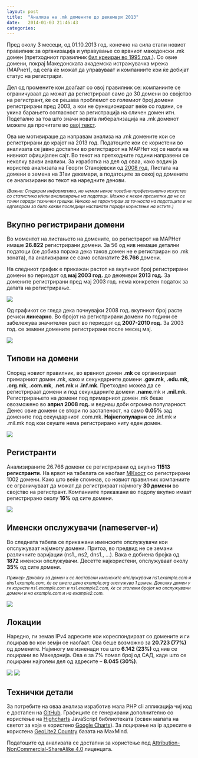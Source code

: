 ```yaml
---
layout: post
title:  "Анализа на .mk домените до декември 2013"
date:   2014-01-03 21:46:43
categories: 
---
```


Пред околу 3 месеци, од 01.10.2013 год. конечно на сила стапи новиот правилник за организација и управување со врвниот македонски .mk домен (претходниот правилник [бил креиран во 1995 год.](http://it.com.mk/sakate-mk-domen-kje-mora-da-pochekate-nekoj-mesec/)). Со овие домени, покрај Македонската академска истражувачка мрежа (МАРнет), од сега ќе можат да управуваат и компаниите кои ќе добијат статус на регистрари.

Дел од промените кои доаѓаат со овој правилник се: компаниите се ограничуваат да можат да регистрираат само до 30 домени во својство на регистрант, ќе се решава проблемот со големиот број домени регистрирани пред 2003, а кои не функционираат веќе со години, се укина барањето согласност за регистрација на сличен домен итн. Подетално за тоа што значи новата либерализација на .mk доменот можете да прочитате во [овој текст](http://it.com.mk/shto-znachi-novata-liberalizatsija-na-mk-domenot/).

Ова ме мотивираше да направам анализа на .mk домените кои се регистрирани до крајот на 2013 год. Податоците кои се користени во анализата се јавно достапни во регистрарот на МАРНет кој се наоѓа на нивниот официјален сајт. Во текот на претходните години направени се неколку вакви анализи. За изработка на дел од оваа, како водич ја користев анализата на Георги Станојевски од [2008 год.](https://georgi.softver.org.mk/blog/datoteki/mkdomainstats/izveshtaj_analiza_na_registrirani_mk_domeni.pdf) Листата на домени е земена на 31ви декември, а податоците за секој од домените се анализирани во текот на наредните денови.

<em><small>(Важно: Студирам информатика, но немам некое посебно професионално искуство со статистика и/или анализирање на податоци. Можно е некои пресметки да не се точни поради технички грешки. Никако не гарантирам за точноста на податоците и не одговарам за било какви последици настанати поради користење на истите.)</small></em>

Вкупно регистрирани домени
---

Во моментот на листањето на домените, во регистрарот на МАРНет имаше **26.822** регистрирани домени. За 56 oд нив немаше детални податоци (се добива порака дека таков домен не е регистриран во .mk зоната), па анализирани се само останатите **26.766** домени.

На следниот график е прикажан растот на вкупниот број регистрирани домени во периодот од **мај 2003 год.** до декември **2013 год.** За домените регистрирани пред мај 2003 год. нема конкретен податок за датата на регистрирање.

<img src="{{ site.url }}/images/marnetanaliza/1.png" class="img-center" />

Од графикот се гледа дека почнувајки 2008 год. вкупниот број расте речиси **линеарно**. Во бројот на регистрирани домени по години се забележува значителен раст во периодот од **2007-2010 год.** За 2003 год. се земени домените регистрирани после месец мај.

<img src="{{ site.url }}/images/marnetanaliza/2.png" class="img-center" />

Типови на домени
---

Според новиот правилник, во врвниот домен **.mk** се организираат примарниот домен .mk, како и секундарните домени **.gov.mk**, **.edu.mk**, **.org.mk**, **.com.mk**, **.net.mk** и **.inf.mk**. Претходно можеа да се регистрираат домени и под секундарните домени **.name**.mk и **.mil.mk**. Регистрирањето на домени под примарниот домен .mk беше овозможено во **април 2008 год.** и веднаш доби огромна популарност. Денес овие домени се втори по застапеност, на само **0.05%** зад домените под секундарниот .com.mk. **Најнепопуларни** се .inf.mk и .mil.mk под кои сеуште нема регистрирано ниту еден домен.

<img src="{{ site.url }}/images/marnetanaliza/3.png" class="img-center" />

Регистранти
---

Анализираните 26.766 домени се регистрирани од вкупно **11513 регистранти**. На врвот на табелата се наоѓаат [МКхост](http://www.mkhost.com.mk/) со регистрирани 1002 домени. Како што веќе спомнав, со новиот правилник компаниите се ограничуваат да можат да регистрираат најмногу **30 домени** во својство на регистрант. Компаниите прикажани во подолу вкупно имаат регистрирано околу **16%** од сите домени.

<img src="{{ site.url }}/images/marnetanaliza/4.png" class="img-center" />

Именски опслужувачи (nameserver-и)
---

Во следната табела се прикажани именските опслужувачи кои опслужуваат најмногу домени. Притоа, во предвид не се земани различните варијации (ns1., ns2, dns1., …). Вака е добиена бројка од **1872** именски опслужувачи. Десетте најкористени, опслужуваат околу **35%** од сите домени.

<em><small>Пример: Доколку за домен x се поставени именските опслужувачи ns1.example.com и dns1.example.com, ќе се смета дека example.org опслужува 1 домен. Доколку домен y ги користи ns1.example.com и ns1.example2.com, ќе се зголеми бројот на опслужувани домени и на example.com и на example2.com.</small></em>

<img src="{{ site.url }}/images/marnetanaliza/5.png" class="img-center" />

Локации
---

Наредно, ги земав IPv4 адресите кои кореспондираат со домените и ги лоцирав во кои земји се наоѓаат. Ова беше возможно за **20.723 (77%)** од домените. Најмногу ме изненади тоа што **6.142 (23%)** од нив се лоцирани во Македонија. Ова е за 7% помал број од САД, каде што се лоцирани најголем дел од адресите – **8.045 (30%)**.

<img src="{{ site.url }}/images/marnetanaliza/6.png" class="img-center" />

<img src="{{ site.url }}/images/marnetanaliza/7.png" class="img-center" />

Технички детали
---

За потребите на оваа анализа изработив мала PHP cli апликација чиј код е достапен на [GitHub](https://github.com/angelov/MarnetAnalyzer). Графиците се генерирани дополнително со користење на [Highcharts](http://www.highcharts.com/) JavaScript библиотеката (освен мапата на светот за која е користено [Google Charts](https://developers.google.com/chart/)). За лоцирање на ip адресите е користена [GeoLite2 Country](http://dev.maxmind.com/geoip/geoip2/geolite2/) базата на MaxMind.

Податоците од анализата се достапни за користење под [Attribution-NonCommercial-ShareAlike 4.0](http://creativecommons.org/licenses/by-nc-sa/4.0/deed.en_US) лиценцата.